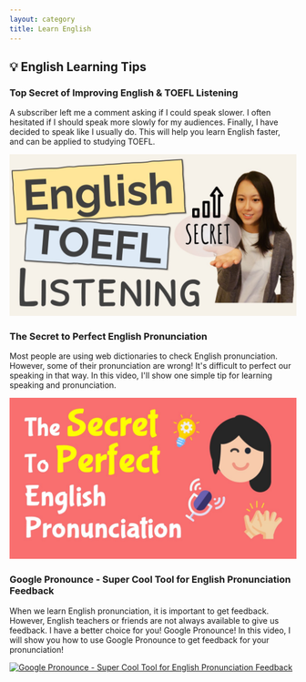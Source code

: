 ```yaml
---
layout: category
title: Learn English
---
```


## 💡 English Learning Tips

### Top Secret of Improving English & TOEFL Listening

A subscriber left me a comment asking if I could speak slower. I often hesitated if I should speak more slowly for my audiences. Finally, I have decided to speak like I usually do. This will help you learn English faster, and can be applied to studying TOEFL.

<a href="https://youtu.be/Vf2TUf4o_Vc" target="_blank"><img src="/assets/images/thumbnail/englih_listening_tip_listen_fast.jpg" alt="Top Secret of Improving English & TOEFL Listening"></a>


### The Secret to Perfect English Pronunciation

Most people are using web dictionaries to check English pronunciation. However, some of their pronunciation are wrong! It's difficult to perfect our speaking in that way. In this video, I'll show one simple tip for learning speaking and pronunciation. 

<a href="https://youtu.be/QAgaFZDLg58" target="_blank"><img src="/assets/images/thumbnail/youglish_thumbnail.jpg" alt="The Secret to Perfect English Pronunciation"></a>


### Google Pronounce - Super Cool Tool for English Pronunciation Feedback

When we learn English pronunciation, it is important to get feedback. However, English teachers or friends are not always available to give us feedback. I have a better choice for you! Google Pronounce! In this video, I will show you how to use Google Pronounce to get feedback for your pronunciation!

<a href="https://youtu.be/MXbVGYyHrEQ" target="_blank"><img src="/assets/images/thumbnail/google_pronounce_thumbnail.jpg.jpg" alt="Google Pronounce - Super Cool Tool for English Pronunciation Feedback"></a>